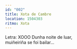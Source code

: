 ```yaml
---
id: "002"
title: Xota de Cambre
location: 1504303
ritmo: Xota
---
```


Letra: XOOO
Dunha noite de luar,  
muiñeiriña se foi bailar...
